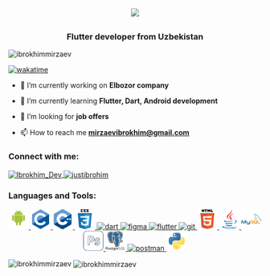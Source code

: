 <h1 align="center">
  <a href="https://git.io/typing-svg">
    <img src="https://readme-typing-svg.herokuapp.com/?lines=Hi,+There!+👋;This+is+Ibrokhim👨‍💻&center=true&size=30">
  </a>
</h1>

<h3 align="center">Flutter developer from Uzbekistan</h3>

<p align="left"> <img src="https://komarev.com/ghpvc/?username=ibrokhimmirzaev&label=Profile%20views&color=0e75b6&style=flat" alt="ibrokhimmirzaev" /> </p>

[![wakatime](https://wakatime.com/badge/user/d5aa640a-bbd3-41c0-87bb-9ce3e2eeef7a.svg)](https://wakatime.com/@d5aa640a-bbd3-41c0-87bb-9ce3e2eeef7a)

- 🔭 I’m currently working on **Elbozor company**

- 🌱 I’m currently learning **Flutter, Dart, Android development**

- 🤝 I’m looking for **job offers**

- 📫 How to reach me **mirzaevibrokhim@gmail.com**

<h3 align="left">Connect with me:</h3>
<p align="left">
  <a href="https://t.me/Ibrokhim_Dev" target="_blank">
    <img align="center" src="https://www.vectorlogo.zone/logos/telegram/telegram-icon.svg" alt="Ibrokhim_Dev" height="40" width="40" />
  </a>
  <a href="https://www.instagram.com/justibrohim" target="_blank">
    <img align="center" src="https://www.vectorlogo.zone/logos/instagram/instagram-icon.svg" alt="justibrohim" height="40" width="40" />
  </a>
</p>

<h3 align="left">Languages and Tools:</h3>
<p align="center"> 
<a href="https://developer.android.com" target="_blank" rel="noreferrer"> <img src="https://raw.githubusercontent.com/devicons/devicon/master/icons/android/android-original-wordmark.svg" alt="android" width="40" height="40"/> </a> <a href="https://www.cprogramming.com/" target="_blank" rel="noreferrer"> <img src="https://raw.githubusercontent.com/devicons/devicon/master/icons/c/c-original.svg" alt="c" width="40" height="40"/> </a> <a href="https://www.w3schools.com/cpp/" target="_blank" rel="noreferrer"> <img src="https://raw.githubusercontent.com/devicons/devicon/master/icons/cplusplus/cplusplus-original.svg" alt="cplusplus" width="40" height="40"/> </a> <a href="https://www.w3schools.com/css/" target="_blank" rel="noreferrer"> <img src="https://raw.githubusercontent.com/devicons/devicon/master/icons/css3/css3-original-wordmark.svg" alt="css3" width="40" height="40"/> </a> <a href="https://dart.dev" target="_blank" rel="noreferrer"> <img src="https://www.vectorlogo.zone/logos/dartlang/dartlang-icon.svg" alt="dart" width="40" height="40"/> </a> <a href="https://www.figma.com/" target="_blank" rel="noreferrer"> <img src="https://www.vectorlogo.zone/logos/figma/figma-icon.svg" alt="figma" width="40" height="40"/> </a> <a href="https://flutter.dev" target="_blank" rel="noreferrer"> <img src="https://www.vectorlogo.zone/logos/flutterio/flutterio-icon.svg" alt="flutter" width="40" height="40"/> </a> <a href="https://git-scm.com/" target="_blank" rel="noreferrer"> <img src="https://www.vectorlogo.zone/logos/git-scm/git-scm-icon.svg" alt="git" width="40" height="40"/> </a> <a href="https://www.w3.org/html/" target="_blank" rel="noreferrer"> <img src="https://raw.githubusercontent.com/devicons/devicon/master/icons/html5/html5-original-wordmark.svg" alt="html5" width="40" height="40"/> </a> <a href="https://www.java.com" target="_blank" rel="noreferrer"> <img src="https://raw.githubusercontent.com/devicons/devicon/master/icons/java/java-original.svg" alt="java" width="40" height="40"/> </a> <a href="https://www.mysql.com/" target="_blank" rel="noreferrer"> <img src="https://raw.githubusercontent.com/devicons/devicon/master/icons/mysql/mysql-original-wordmark.svg" alt="mysql" width="40" height="40"/> </a> <a href="https://www.photoshop.com/en" target="_blank" rel="noreferrer"> <img src="https://raw.githubusercontent.com/devicons/devicon/master/icons/photoshop/photoshop-line.svg" alt="photoshop" width="40" height="40"/> </a> <a href="https://www.postgresql.org" target="_blank" rel="noreferrer"> <img src="https://raw.githubusercontent.com/devicons/devicon/master/icons/postgresql/postgresql-original-wordmark.svg" alt="postgresql" width="40" height="40"/> </a> <a href="https://postman.com" target="_blank" rel="noreferrer"> <img src="https://www.vectorlogo.zone/logos/getpostman/getpostman-icon.svg" alt="postman" width="40" height="40"/> </a> <a href="https://www.python.org" target="_blank" rel="noreferrer"> <img src="https://raw.githubusercontent.com/devicons/devicon/master/icons/python/python-original.svg" alt="python" width="40" height="40"/> </a> </p>

<p><img align="left" src="https://github-readme-stats.vercel.app/api/top-langs?username=ibrokhimmirzaev&show_icons=true&locale=en&layout=compact" alt="ibrokhimmirzaev" /></p>

<p>&nbsp;<img align="center" src="https://github-readme-stats.vercel.app/api?username=ibrokhimmirzaev&show_icons=true&locale=en" alt="ibrokhimmirzaev" /></p>

